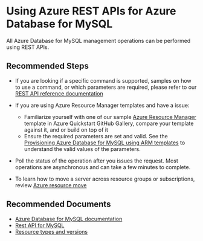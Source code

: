 <properties
    pageTitle="Design, Development, and APIs for MySQL - REST"
    description="Design, Development, and APIs for MySQL - REST"
    service="microsoft.dbformysql"
    resource="servers"
    authors="jan-eng"
    ms.author="janeng"
    displayOrder="330"
    selfHelpType="generic"
    supportTopicIds="32640088"
    resourceTags="servers, databases"
    productPesIds="16221"
    cloudEnvironments="public, Fairfax"
    articleId="bdff2bb9-1323-472a-973b-b3f2675fdd83"
/>

# Using Azure REST APIs for Azure Database for MySQL

All Azure Database for MySQL management operations can be performed using REST APIs.

## **Recommended Steps**

* If you are looking if a specific command is supported, samples on how to use a command, or which parameters are required, please refer to our [REST API reference documentation](https://docs.microsoft.com/rest/api/mysql/)
* If you are using Azure Resource Manager templates and have a issue:

    * Familiarize yourself with one of our sample [Azure Resource Manager](https://github.com/Azure/azure-quickstart-templates/tree/master/101-managed-mysql-with-vnet) template in Azure Quickstart GitHub Gallery, compare your template against it, and or build on top of it
    * Ensure the required parameters are set and valid. See the [Provisioning Azure Database for MySQL using ARM templates](https://docs.microsoft.com/azure/mysql/tutorial-provision-mysql-server-using-azure-resource-manager-templates#create-an-azure-database-for-mysql-server-with-vnet-service-endpoint-using-azure-resource-manager-template) to understand the valid values of the parameters.

* Poll the status of the operation after you issues the request. Most operations are asynchronous and can take a few minutes to complete.
* To learn how to move a server across resource groups or subscriptions, review [Azure resource move](https://docs.microsoft.com/azure/azure-resource-manager/resource-group-move-resources)


## **Recommended Documents**

* [Azure Database for MySQL documentation](https://docs.microsoft.com/azure/mysql/)<br>
* [Rest API for MySQL](https://docs.microsoft.com/rest/api/mysql/)<br>
* [Resource types and versions](https://docs.microsoft.com/azure/templates/microsoft.dbformysql/allversions)
